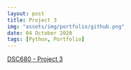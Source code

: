 ```yaml
---
layout: post
title: Project 3
img: "assets/img/portfolio/github.png"
date: 04 October 2020
tags: [Python, Portfolio]
---
```


[DSC680 - Project 3](https://github.com/knmoses/DSC680-Project3)
